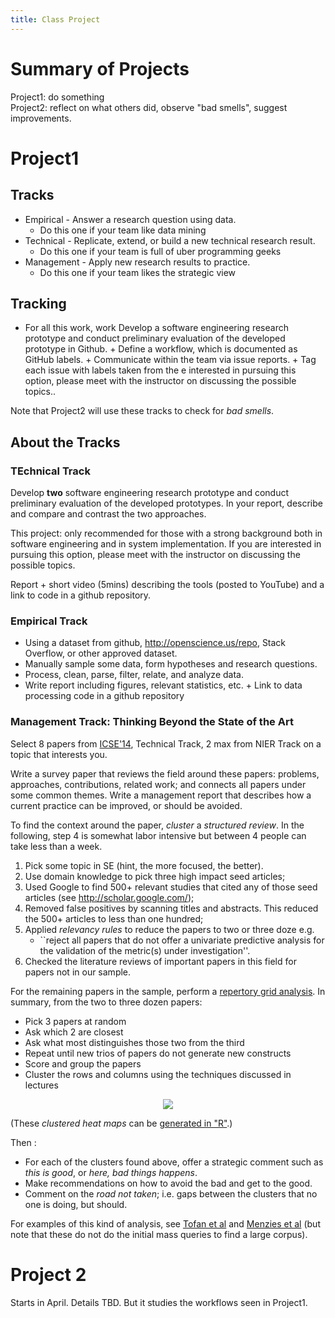 ```yaml
---
title: Class Project
---
```


# Summary of Projects

Project1: do something   
Project2: reflect on what others did, observe "bad smells", suggest improvements.

# Project1

## Tracks

+ Empirical - Answer a research question using data.
    + Do this one if your team  like data mining
+ Technical - Replicate, extend, or build a new technical research result.
    + Do this one if your team is full of  uber programming geeks
+ Management - Apply new research results to practice.
    + Do this one if your team likes the strategic view

## Tracking

+ For all this work, work Develop a software engineering research prototype and conduct preliminary evaluation of the developed prototype in Github. 
      + Define a workflow, which is documented as GitHub labels.
      + Communicate within the team via issue reports. 
      + Tag each issue with labels taken from the e interested in pursuing this option, please meet with the instructor on discussing the possible topics..
 
Note that Project2 will use these tracks to check for _bad smells_.

## About the Tracks

### TEchnical Track

Develop **two** software engineering research prototype and conduct
preliminary evaluation of the developed prototypes. In your report,
describe and compare and contrast the two approaches.

This project: only recommended for
those with a strong background both in software engineering and in
system implementation.  If you are interested in pursuing this option,
please meet with the instructor on discussing the possible topics.

Report + short video (5mins) describing the tools (posted to YouTube) and a 
link to code in a github repository.


### Empirical Track

+ Using a dataset from github, http://openscience.us/repo, Stack Overflow, or other approved dataset.
+ Manually sample some data, form hypotheses and research questions.
+ Process, clean, parse, filter, relate, and analyze data.
+ Write report including figures, relevant statistics, etc.
      + Link to data processing code in a github repository

### Management Track: Thinking Beyond the State of the Art

Select 8 papers from [ICSE'14](http://dl.acm.org/citation.cfm?id=2568225&CFID=470308131&CFTOKEN=61523672), Technical Track, 2 max from NIER Track on a topic that interests you.

Write a survey paper that reviews the field around these papers: problems, approaches, contributions, related work; and connects all papers under some common themes.
Write a management report that describes how a current practice can be improved, or should be avoided.


To find the context around the paper, _cluster_ a _structured review_. In the following,
step 4 is somewhat labor intensive but between 4 people can take less than a week.

1. Pick some topic in SE (hint, the more focused, the better).
2. Use domain knowledge to pick three high impact
  seed articles;
3.  Used Google 
   to find 500+ relevant studies
   that cited any of those seed articles (see http://scholar.google.com/);
4. Removed false positives by scanning titles and
  abstracts. This reduced the 500+ articles to less than one hundred;
5. Applied  _relevancy rules_ to reduce
  the papers to two or three doze e.g. 
      + ``reject all papers that do
         not offer a univariate predictive analysis for the
        validation of the metric(s) under investigation''.
6. Checked the literature reviews of important papers
  in this field for papers not in our
  sample.

For the remaining papers in the sample, 
perform a [repertory grid analysis](http://www.cs.rug.nl/~paris/papers/ICSE11.pdf).
In summary, from the two to three dozen papers:

+ Pick 3 papers at random
+ Ask which 2 are closest 
+ Ask what  most distinguishes those two from the third
+ Repeat until new trios of papers do not generate new constructs
+ Score and group the papers
+ Cluster the rows and columns using the techniques discussed in lectures

<center><img src="../img/repgrid.png"></center>

(These  _clustered heat maps_ 
can be [generated in "R"](http://www.r-bloggers.com/drawing-heatmaps-in-r/).)

Then :

+ For each of the clusters found above, offer a strategic comment such as _this is good_, or _here, bad things happens_.
+ Make recommendations on how to  avoid the bad and get to the good.
+ Comment on the _road not taken_; i.e. gaps between the clusters that no one is doing, but should.

For examples of this kind of analysis, see 
[Tofan et al](http://www.cs.rug.nl/~paris/papers/ICSE11.pdf) and
[Menzies et al](http://agent-ready.googlecode.com/svn-history/r120/branches/andres/share/pdf/menzies02.pdf)
(but note that these do not do the initial mass queries to find a large corpus).


# Project 2

Starts in April. Details TBD. But it studies the workflows seen in Project1.